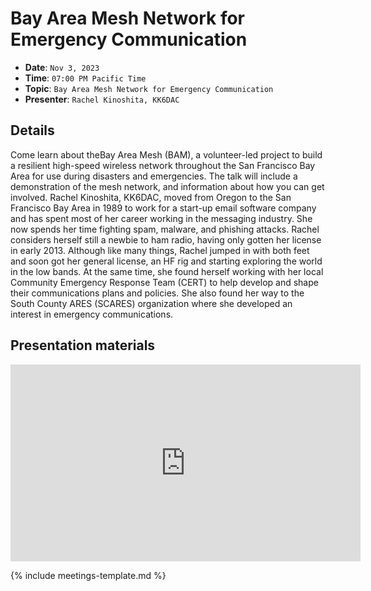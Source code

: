 # Bay Area Mesh Network for Emergency Communication

* **Date**: `Nov 3, 2023`
* **Time**: `07:00 PM Pacific Time`
* **Topic**: `Bay Area Mesh Network for Emergency Communication`
* **Presenter**: `Rachel Kinoshita, KK6DAC`

## Details

Come learn about theBay Area Mesh (BAM), a volunteer-led project to build a resilient high-speed wireless network throughout the San Francisco Bay Area for use during disasters and emergencies. The talk will include a demonstration of the mesh network, and information about how you can get involved.
Rachel Kinoshita, KK6DAC, moved from Oregon to the San Francisco Bay Area in 1989 to work for a start-up email software company and has spent most of her career working in the messaging industry.
She now spends her time fighting spam, malware, and phishing attacks. Rachel considers herself still a newbie to ham radio, having only gotten her license in early 2013. Although like many things,
Rachel jumped in with both feet and soon got her general license, an HF rig and starting exploring the world in the low bands. At the same time, she found herself working with her local Community Emergency Response Team (CERT) to help develop and shape their communications plans and policies. She also found her way to the South County ARES (SCARES) organization where she developed an interest in emergency communications.


## Presentation materials

<iframe width="560" height="315" src="https://www.youtube.com/embed/9CzbecYhs2A?si=2k66xODg3cOVc34q" title="YouTube video player" frameborder="0" allow="accelerometer; autoplay; clipboard-write; encrypted-media; gyroscope; picture-in-picture; web-share" referrerpolicy="strict-origin-when-cross-origin" allowfullscreen></iframe>

{% include meetings-template.md %}

